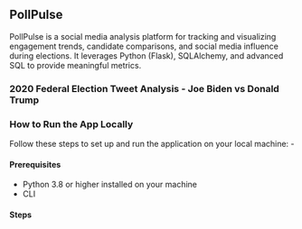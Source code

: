 ## PollPulse
PollPulse is a social media analysis platform for tracking and visualizing engagement trends, candidate comparisons, and social media influence during elections. It leverages Python (Flask), SQLAlchemy, and advanced SQL to provide meaningful metrics.

### 2020 Federal Election Tweet Analysis - Joe Biden vs Donald Trump

### How to Run the App Locally
Follow these steps to set up and run the application on your local machine: -

#### Prerequisites
* Python 3.8 or higher installed on your machine
* CLI

#### Steps
